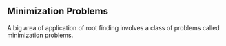 ## Minimization Problems

A big area of application of root finding involves a class of problems called minimization problems.
